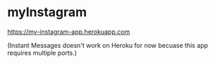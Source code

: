 # myInstagram
https://my-instagram-app.herokuapp.com

(Instant Messages doesn't work on Heroku for now becuase this app requires multiple ports.)
